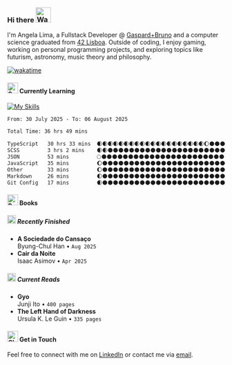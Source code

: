 ### Hi there <img src="https://raw.githubusercontent.com/Tarikul-Islam-Anik/Animated-Fluent-Emojis/master/Emojis/Hand%20gestures/Waving%20Hand%20Medium%20Skin%20Tone.png" alt="Waving Hand Medium Skin Tone" width="35" height="35" />

I'm Angela Lima, a Fullstack Developer @ [Gaspard+Bruno](https://gaspardbruno.com/) and a computer science graduated from [42 Lisboa](https://www.42lisboa.com/). Outside of coding, I enjoy gaming, working on personal programming projects, and exploring topics like futurism, astronomy, music theory and philosophy.

[![wakatime](https://wakatime.com/badge/user/0c29d5b3-c30b-4e1a-ad07-2da3bd4f7e05.svg)](https://wakatime.com/@0c29d5b3-c30b-4e1a-ad07-2da3bd4f7e05)

#### <img src="https://raw.githubusercontent.com/Tarikul-Islam-Anik/Animated-Fluent-Emojis/master/Emojis/Animals/Seedling.png" alt="Seedling" width="25" height="25" /> Currently Learning

[![My Skills](https://skillicons.dev/icons?i=sass,c,docker,go,react,ts,cpp,python,nodejs,bash,next,tailwind&theme=dark)](https://skillicons.dev)

<!--START_SECTION:waka-->

```txt
From: 30 July 2025 - To: 06 August 2025

Total Time: 36 hrs 49 mins

TypeScript   30 hrs 33 mins  🌒🌒🌒🌒🌒🌒🌒🌒🌒🌒🌒🌒🌒🌒🌒🌒🌒🌒🌒🌒🌔🌑🌑🌑🌑   83.01 %
SCSS         3 hrs 2 mins    🌒🌒🌑🌑🌑🌑🌑🌑🌑🌑🌑🌑🌑🌑🌑🌑🌑🌑🌑🌑🌑🌑🌑🌑🌑   08.26 %
JSON         53 mins         🌕🌑🌑🌑🌑🌑🌑🌑🌑🌑🌑🌑🌑🌑🌑🌑🌑🌑🌑🌑🌑🌑🌑🌑🌑   02.42 %
JavaScript   35 mins         🌔🌑🌑🌑🌑🌑🌑🌑🌑🌑🌑🌑🌑🌑🌑🌑🌑🌑🌑🌑🌑🌑🌑🌑🌑   01.61 %
Other        33 mins         🌔🌑🌑🌑🌑🌑🌑🌑🌑🌑🌑🌑🌑🌑🌑🌑🌑🌑🌑🌑🌑🌑🌑🌑🌑   01.52 %
Markdown     26 mins         🌓🌑🌑🌑🌑🌑🌑🌑🌑🌑🌑🌑🌑🌑🌑🌑🌑🌑🌑🌑🌑🌑🌑🌑🌑   01.22 %
Git Config   17 mins         🌒🌑🌑🌑🌑🌑🌑🌑🌑🌑🌑🌑🌑🌑🌑🌑🌑🌑🌑🌑🌑🌑🌑🌑🌑   00.80 %
```

<!--END_SECTION:waka-->

#### <img src="https://raw.githubusercontent.com/Tarikul-Islam-Anik/Animated-Fluent-Emojis/master/Emojis/Objects/Open%20Book.png" alt="Book" width="25" height="25" /> Books

##### <img src="https://raw.githubusercontent.com/Tarikul-Islam-Anik/Animated-Fluent-Emojis/master/Emojis/Objects/Bookmark.png" alt="Bookmark" width="20" height="20" /> Recently Finished
- **A Sociedade do Cansaço**  
  Byung-Chul Han • `Aug 2025`
- **Cair da Noite**  
  Isaac Asimov • `Apr 2025`

##### <img src="https://raw.githubusercontent.com/Tarikul-Islam-Anik/Animated-Fluent-Emojis/master/Emojis/Travel%20and%20places/Fire.png" alt="Fire" width="20" height="20" /> Current Reads
- **Gyo**  
  Junji Ito • `400 pages`
- **The Left Hand of Darkness**  
  Ursula K. Le Guin • `335 pages`

#### <img src="https://raw.githubusercontent.com/Tarikul-Islam-Anik/Animated-Fluent-Emojis/master/Emojis/Objects/Closed%20Mailbox%20with%20Raised%20Flag.png" alt="Closed Mailbox with Raised Flag" width="25" height="25" /> Get in Touch

Feel free to connect with me on [LinkedIn](https://www.linkedin.com/in/angelamcostalima/) or contact me via [email](mailto:angelamcostalima@icloud.com).
